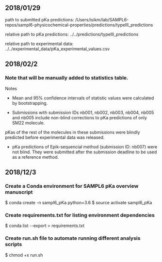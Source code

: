## 2018/01/29

path to submitted pKa predictions: /Users/isikm/lab/SAMPL6-repos/sampl6-physicochemical-properties/predictions/typeIII_predictions

relative path to pKa predictions: ../../predictions/typeIII_predictions

relative path to experimental data: ../../experimental_data/pKa_experimental_values.csv


## 2018/02/2

### Note that will be manually added to statistics table.

Notes

- Mean and 95\% confidence intervals of statistic values were calculated by bootstrapping.

- Submissions with submission IDs nb001, nb002, nb003, nb004, nb005 and nb005 include non-blind corrections to pKa predictions of only SM22 molecule. 

pKas of the rest of the molecules in these submissions were blindly predicted before experimental data was released.

- pKa predictions of Epik-sequencial method (submission ID: nb007) were not blind. They were submitted after the submission deadline to be used as a reference method.


## 2018/12/3

### Create a Conda environment for SAMPL6 pKa overview manuscript

$ conda create -n sampl6_pKa python=3.6
$ source activate sampl6_pKa

### Create requirements.txt for listing environment dependencies

$ conda list --export > requirements.txt

### Create run.sh file to automate running different analysis scripts

$ chmod +x run.sh

